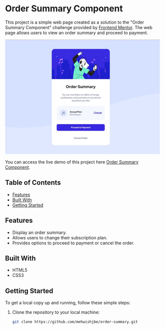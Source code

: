 # Order Summary Component

This project is a simple web page created as a solution to the "Order Summary Component" challenge provided by [Frontend Mentor](https://www.frontendmentor.io/challenges/order-summary-component-QlPmajDUj). The web page allows users to view an order summary and proceed to payment.

![NFT Card Preview](./images/order-summary.JPG)

You can access the live demo of this project here [Order Summary Component](https://mehwishjbe.github.io/order-summary/).

## Table of Contents

- [Features](#features)
- [Built With](#built-with)
- [Getting Started](#getting-started)

## Features

- Display an order summary.
- Allows users to change their subscription plan.
- Provides options to proceed to payment or cancel the order.

## Built With

- HTML5
- CSS3

## Getting Started

To get a local copy up and running, follow these simple steps:

1. Clone the repository to your local machine:

   ```bash
   git clone https://github.com/mehwishjbe/order-summary.git
